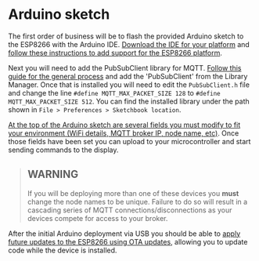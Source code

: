 # Arduino sketch

The first order of business will be to flash the provided Arduino sketch to the ESP8266 with the Arduino IDE.  [Download the IDE for your platform](https://www.arduino.cc/en/Main/Software) and [follow these instructions to add support for the ESP8266 platform](https://github.com/esp8266/Arduino#installing-with-boards-manager).

Next you will need to add the PubSubClient library for MQTT.  [Follow this guide for the general process](https://www.arduino.cc/en/Guide/Libraries) and add the 'PubSubClient' from the Library Manager.  Once that is installed you will need to edit the `PubSubClient.h` file and change the line `#define MQTT_MAX_PACKET_SIZE 128` to `#define MQTT_MAX_PACKET_SIZE 512`.  You can find the installed library under the path shown in `File > Preferences > Sketchbook location`.

[At the top of the Arduino sketch are several fields you must modify to fit your environment (WiFi details, MQTT broker IP, node name, etc)](https://github.com/aderusha/HASwitchPlate/blob/master/Arduino_Sketch/HASwitchPlate/HASwitchPlate.ino#L3-L10).  Once those fields have been set you can upload to your microcontroller and start sending commands to the display.

> ## WARNING
> If you will be deploying more than one of these devices you **must** change the node names to be unique.  Failure to do so will result in a cascading series of MQTT connections/disconnections as your devices compete for access to your broker.

After the initial Arduino deployment via USB you should be able to [apply future updates to the ESP8266 using OTA updates](https://randomnerdtutorials.com/esp8266-ota-updates-with-arduino-ide-over-the-air/), allowing you to update code while the device is installed.
